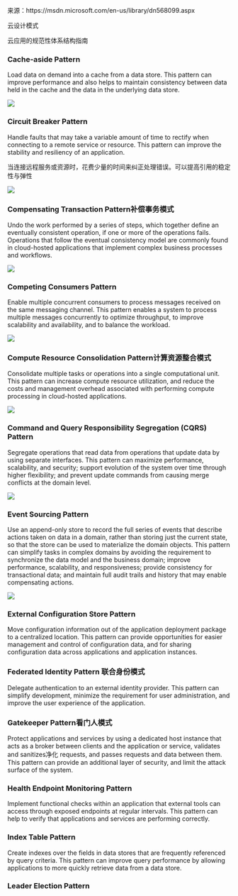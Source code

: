 来源：https:\/\/msdn.microsoft.com\/en-us\/library\/dn568099.aspx

云设计模式

云应用的规范性体系结构指南

### Cache-aside Pattern

Load data on demand into a cache from a data store. This pattern can improve performance and also helps to maintain consistency between data held in the cache and the data in the underlying data store.

![](/assets/IC709568.png)

### Circuit Breaker Pattern

Handle faults that may take a variable amount of time to rectify when connecting to a remote service or resource. This pattern can improve the stability and resiliency of an application.

当连接远程服务或资源时，花费少量的时间来纠正处理错误。可以提高引用的稳定性与弹性

![](/assets/IC709532.png)

### Compensating Transaction Pattern补偿事务模式

Undo the work performed by a series of steps, which together define an eventually consistent operation, if one or more of the operations fails. Operations that follow the eventual consistency model are commonly found in cloud-hosted applications that implement complex business processes and workflows.

![](/assets/IC709573.png)

### Competing Consumers Pattern

Enable multiple concurrent consumers to process messages received on the same messaging channel. This pattern enables a system to process multiple messages concurrently to optimize throughput, to improve scalability and availability, and to balance the workload.

![](/assets/IC709526-2.png)

### Compute Resource Consolidation Pattern计算资源整合模式

Consolidate multiple tasks or operations into a single computational unit. This pattern can increase compute resource utilization, and reduce the costs and management overhead associated with performing compute processing in cloud-hosted applications.

![](/assets/IC709519.png)

### Command and Query Responsibility Segregation \(CQRS\) Pattern

Segregate operations that read data from operations that update data by using separate interfaces. This pattern can maximize performance, scalability, and security; support evolution of the system over time through higher flexibility; and prevent update commands from causing merge conflicts at the domain level.

![](/assets/IC702504.png)

### Event Sourcing Pattern

Use an append-only store to record the full series of events that describe actions taken on data in a domain, rather than storing just the current state, so that the store can be used to materialize the domain objects. This pattern can simplify tasks in complex domains by avoiding the requirement to synchronize the data model and the business domain; improve performance, scalability, and responsiveness; provide consistency for transactional data; and maintain full audit trails and history that may enable compensating actions.

![](/assets/IC709550.png)

### External Configuration Store Pattern

Move configuration information out of the application deployment package to a centralized location. This pattern can provide opportunities for easier management and control of configuration data, and for sharing configuration data across applications and application instances.

### Federated Identity Pattern 联合身份模式

Delegate authentication to an external identity provider. This pattern can simplify development, minimize the requirement for user administration, and improve the user experience of the application.

### Gatekeeper Pattern看门人模式

Protect applications and services by using a dedicated host instance that acts as a broker between clients and the application or service, validates and sanitizes净化 requests, and passes requests and data between them. This pattern can provide an additional layer of security, and limit the attack surface of the system.

### Health Endpoint Monitoring Pattern

Implement functional checks within an application that external tools can access through exposed endpoints at regular intervals. This pattern can help to verify that applications and services are performing correctly.

### Index Table Pattern

Create indexes over the fields in data stores that are frequently referenced by query criteria. This pattern can improve query performance by allowing applications to more quickly retrieve data from a data store.

### Leader Election Pattern

